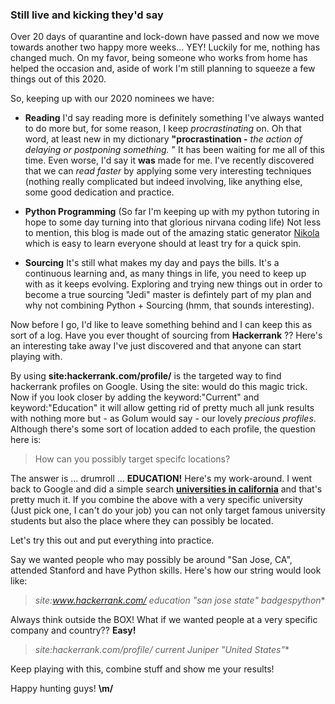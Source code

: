 <!--
.. title: Yes, still under isolation
.. slug: 
.. date: 2020-04-13
.. tags: Blog, Sourcing, Python
.. category: 
.. link: 
.. description: My 2020 plan
.. type: text
-->

### Still live and kicking they'd say

Over 20 days of quarantine and lock-down have passed and now we move towards another two happy more weeks... YEY! 
Luckily for me, nothing has changed much.  On my favor, being someone who works from home has helped the occasion and,
aside of work I'm still planning to squeeze a few things out of this 2020. 

So, keeping up with our 2020 nominees we have:

- **Reading** I'd say reading more is definitely something I've always wanted to do more but, for some reason, I keep _procrastinating_ on.  Oh that word,
at least new in my dictionary **"procrastination -** _the action of delaying or postponing something._ " It has been waiting for
me all of this time. Even worse, I'd say it **was** made for me.   I've recently discovered that we can _read faster_ by applying some very interesting
techniques (nothing really complicated but indeed involving, like anything else, some good dedication and practice. 

- **Python Programming** (So far I'm keeping up with my python tutoring in hope to some day turning into that glorious nirvana coding life) Not less
to mention, this blog is made out of the amazing static generator [Nikola](getnikola.com) which is easy to learn everyone should at least try for a quick spin.

- **Sourcing** It's still what makes my day and pays the bills.  It's a continuous learning and, as many things in life, you need
to keep up with as it keeps evolving. Exploring and trying new things out in order to become a true sourcing "Jedi" master is defintely part of my plan and why
not combining Python + Sourcing (hmm, that sounds interesting).

Now before I go, I'd like to leave something behind and I can keep this as sort of a log.  Have you ever thought of sourcing from **Hackerrank** ??
Here's an interesting take away I've just discovered and that anyone can start playing with.

By using **site:hackerrank.com/profile/** is the targeted way to find hackerrank profiles on Google. Using the site: would do this magic trick.  
Now if you look closer by adding the keyword:"Current" and keyword:"Education" it will allow getting rid of pretty much all junk results
with nothing more but - as Golum would say - our lovely _precious profiles_.  Although there's some sort of location added to each profile, the question here is:

> How can you possibly target specifc locations?

The answer is ... drumroll ... **EDUCATION!** 
Here's my work-around.  I went back to Google and did a simple search [**universities in california**](https://www.google.com/search?q=universities+in+california) and that's pretty much it.
If you combine the above with a very specific university (Just pick one, I can't do your job) you can not only target famous university students but also the place where they can possibly be located. 

Let's try this out and put everything into practice. 

Say we wanted people who may possibly be around "San Jose, CA", attended Stanford and have Python skills. 
Here's how our string would look like:
> **site:www.hackerrank.com/  education* *"san jose state" badges*python** 

Always think outside the BOX! What if we wanted people at a very specific company and country?? **Easy!**
> **site:hackerrank.com/profile/* current* *Juniper "United States"** 

Keep playing with this, combine stuff and show me your results! 

Happy hunting guys! **\m/**

